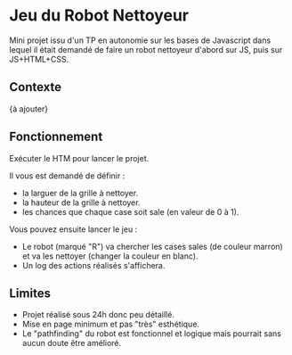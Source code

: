 # Jeu du Robot Nettoyeur

Mini projet issu d'un TP en autonomie sur les bases de Javascript dans lequel il était demandé de faire un robot nettoyeur d'abord sur JS, puis sur JS+HTML+CSS.

## Contexte

{à ajouter}

## Fonctionnement

Exécuter le HTM pour lancer le projet.

Il vous est demandé de définir :
- la larguer de la grille à nettoyer.
- la hauteur de la grille à nettoyer.
- les chances que chaque case soit sale (en valeur de 0 à 1).

Vous pouvez ensuite lancer le jeu :
- Le robot (marqué "R") va chercher les cases sales (de couleur marron) et va les nettoyer (changer la couleur en blanc).
- Un log des actions réalisés s'affichera.

## Limites

- Projet réalisé sous 24h donc peu détaillé.
- Mise en page minimum et pas "très" esthétique.
- Le "pathfinding" du robot est fonctionnel et logique mais pourrait sans aucun doute être amélioré.
